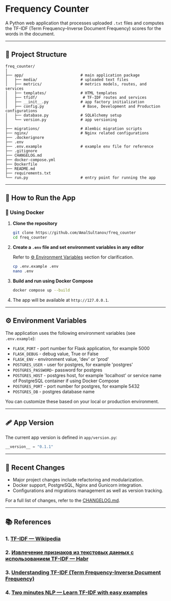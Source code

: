 # Frequency Counter

A Python web application that processes uploaded `.txt` files and computes the  TF-IDF (Term Frequency–Inverse Document Frequency) scores for the words in the  document.

---

## 📁 Project Structure

```
freq_counter/
│
├── app/                         # main application package
│   ├── media/                   # uploaded text files
│   ├── metrics/                 # metrics models, routes, and services
│   ├── templates/               # HTML templates
│   ├── tfidf/                    # TF-IDF routes and services
│   ├── __init__.py              # app factory initialization
│   ├── config.py                 # Base, Development and Production configurations
│   ├── database.py              # SQLAlchemy setup
│   └── version.py               # app versioning
│
├── migrations/                  # Alembic migration scripts
├── nginx/                       # Nginx related configurations
├── .dockerignore                
├── .env                         
├── .env.example                 # example env file for reference
├── .gitignore                   
├── CHANGELOG.md                 
├── docker-compose.yml           
├── Dockerfile                    
├── README.md                    
├── requirements.txt             
└── run.py                       # entry point for running the app
```

---

## 🚀 How to Run the App
### 🐳 Using Docker

1. **Clone the repository**

   ```bash
   git clone https://github.com/AmalSultanov/freq_counter
   cd freq_counter
   ```

2. **Create a `.env` file and set environment variables in any editor**

   Refer to  [⚙️ Environment Variables](#%EF%B8%8F-environment-variables) section for  clarification.

   ```bash
   cp .env.example .env
   nano .env
   ```

3. **Build and run using Docker Compose**

   ```bash
   docker compose up --build
   ```

4. The app will be available at `http://127.0.0.1`.

---

## ⚙️ Environment Variables

The application uses the following environment variables (see `.env.example`):

* `FLASK_PORT` - port number for Flask application, for example 5000
* `FLASK_DEBUG` - debug value, True or False
* `FLASK_ENV` - environment value, 'dev' or 'prod'
* `POSTGRES_USER` - user for postgres, for example 'postgres'
* `POSTGRES_PASSWORD`- password for postgres
* `POSTGRES_HOST` - postgres host, for example 'localhost' or service name of PostgreSQL container if using Docker Compose
* `POSTGRES_PORT` - port number for postgres, for example 5432
* `POSTGRES_DB` - postgres database name

You can customize these based on your local or production environment.

---

## 🩹 App Version

The current app version is defined in `app/version.py`:

```python
__version__ = "0.1.1"
```

---

## 📓 Recent Changes

* Major project changes include refactoring and modularization.
* Docker support, PostgreSQL, Nginx and Gunicorn integration.
* Configurations and migrations management as well as version tracking.

For a full list of changes, refer to the [CHANGELOG.md](./CHANGELOG.md).

---

## 📚 References

### 1. [TF-IDF — Wikipedia](https://ru.wikipedia.org/wiki/TF-IDF)

### 2. [Извлечение признаков из текстовых данных с использованием TF-IDF — Habr](https://habr.com/ru/companies/otus/articles/755772/)

### 3. [Understanding TF-IDF (Term Frequency-Inverse Document Frequency)](https://www.geeksforgeeks.org/understanding-tf-idf-term-frequency-inverse-document-frequency/)

### 4. [Two minutes NLP — Learn TF-IDF with easy examples](https://medium.com/nlplanet/two-minutes-nlp-learn-tf-idf-with-easy-examples-7c15957b4cb3)